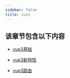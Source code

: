 ```yaml
---
sidebar: false
title: vue3
---
```

## 该章节包含以下内容
  
  
- [vue3基础](vue3基础.md)

  
- [vue3新特性](vue3新特性.md)

  
- [vue3路由](vue3路由.md)

  